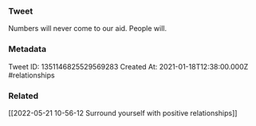 ### Tweet
Numbers will never come to our aid. People will.

### Metadata
Tweet ID: 1351146825529569283
Created At: 2021-01-18T12:38:00.000Z
#relationships 

### Related
[[2022-05-21 10-56-12 Surround yourself with positive relationships]]

